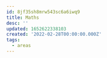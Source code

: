 ```yaml
---
id: 8jf35sh8mrw543sc6a6iwq9
title: Maths
desc: ''
updated: 1652622338103
created: '2022-02-28T00:00:00.000Z'
tags:
  - areas
---
```


